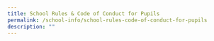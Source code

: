 ```yaml
---
title: School Rules & Code of Conduct for Pupils
permalink: /school-info/school-rules-code-of-conduct-for-pupils
description: ""
---
```

